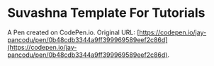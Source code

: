# Suvashna Template For Tutorials

A Pen created on CodePen.io. Original URL: [https://codepen.io/jay-pancodu/pen/0b48cdb3344a9ff399969589eef2c86d](https://codepen.io/jay-pancodu/pen/0b48cdb3344a9ff399969589eef2c86d).



